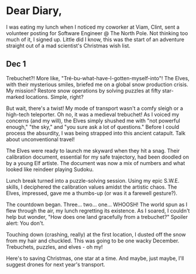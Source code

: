 # Dear Diary,

I was eating my lunch when I noticed my coworker at Viam, Clint, sent a volunteer posting for Software Engineer @ The North Pole. Not thinking too much of it, I signed up. Little did I know, this was the start of an adventure straight out of a mad scientist's Christmas wish list.

## Dec 1

Trebuchet?! More like, "Tré-bu-what-have-I-gotten-myself-into"! The Elves, with their mysterious smiles, briefed me on a global snow production crisis. My mission? Restore snow operations by solving puzzles at fifty star-marked locations. Simple, right?

But wait, there's a twist! My mode of transport wasn't a comfy sleigh or a high-tech teleporter. Oh no, it was a medieval trebuchet! As I voiced my concerns (and my will), the Elves simply shushed me with "not powerful enough," "the sky," and "you sure ask a lot of questions." Before I could process the absurdity, I was being strapped into this ancient catapult. Talk about unconventional travel!

The Elves were ready to launch me skyward when they hit a snag. Their calibration document, essential for my safe trajectory, had been doodled on by a young Elf artiste. The document was now a mix of numbers and what looked like reindeer playing Sudoku.

Lunch break turned into a puzzle-solving session. Using my epic S.W.E. skills, I deciphered the calibration values amidst the artistic chaos. The Elves, impressed, gave me a thumbs-up (or was it a farewell gesture?).

The countdown began. Three... two... one... WHOOSH! The world spun as I flew through the air, my lunch regretting its existence. As I soared, I couldn't help but wonder, "How does one land gracefully from a trebuchet?" Spoiler alert: You don't.

Touching down (crashing, really) at the first location, I dusted off the snow from my hair and chuckled. This was going to be one wacky December. Trebuchets, puzzles, and elves - oh my!

Here's to saving Christmas, one star at a time. And maybe, just maybe, I'll suggest drones for next year's transport.